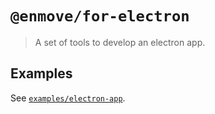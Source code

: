 
# `@enmove/for-electron`

> A set of tools to develop an electron app.

## Examples

See [`examples/electron-app`](../../examples/electron-app).
